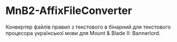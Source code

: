# MnB2-AffixFileConverter
Конвертер файлів правил з текстового в бінарний для текстового процесора української мови для Mount &amp; Blade II: Bannerlord.
